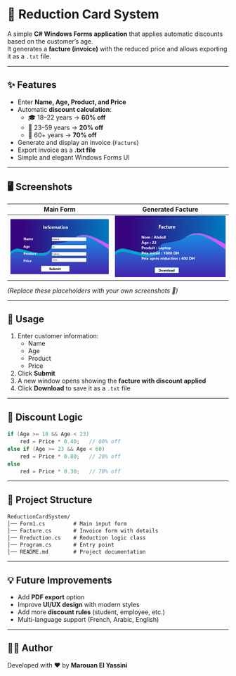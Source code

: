 
# 🪪 Reduction Card System

A simple **C# Windows Forms application** that applies automatic discounts based on the customer’s age.  
It generates a **facture (invoice)** with the reduced price and allows exporting it as a `.txt` file.  

---

## ✨ Features

- Enter **Name, Age, Product, and Price**  
- Automatic **discount calculation**:  
  - 🎓 18–22 years → **60% off**  
  - 👨 23–59 years → **20% off**  
  - 👴 60+ years → **70% off**  
- Generate and display an invoice (`Facture`)  
- Export invoice as a **.txt file**  
- Simple and elegant Windows Forms UI  

---

## 🖥️ Screenshots  

| Main Form | Generated Facture |  
|-----------|------------------|  
| ![Form1](Cap1.PNG) | ![Facture](Cap2.PNG) |  

*(Replace these placeholders with your own screenshots 📸)*  

---

## 🚀 Usage

1. Enter customer information:
   - Name  
   - Age  
   - Product  
   - Price  
2. Click **Submit**  
3. A new window opens showing the **facture with discount applied**  
4. Click **Download** to save it as a `.txt` file  

---

## 🧮 Discount Logic

```csharp
if (Age >= 18 && Age < 23)
    red = Price * 0.40;   // 60% off
else if (Age >= 23 && Age < 60)
    red = Price * 0.80;   // 20% off
else
    red = Price * 0.30;   // 70% off
```

---

## 📂 Project Structure

```
ReductionCardSystem/
│── Form1.cs         # Main input form
│── Facture.cs       # Invoice form with details
│── Rreduction.cs    # Reduction logic class
│── Program.cs       # Entry point
│── README.md        # Project documentation
```

---

## 💡 Future Improvements
- Add **PDF export** option  
- Improve **UI/UX design** with modern styles  
- Add more **discount rules** (student, employee, etc.)  
- Multi-language support (French, Arabic, English)  

---

## 👨‍💻 Author

Developed with ❤️ by **Marouan El Yassini**
